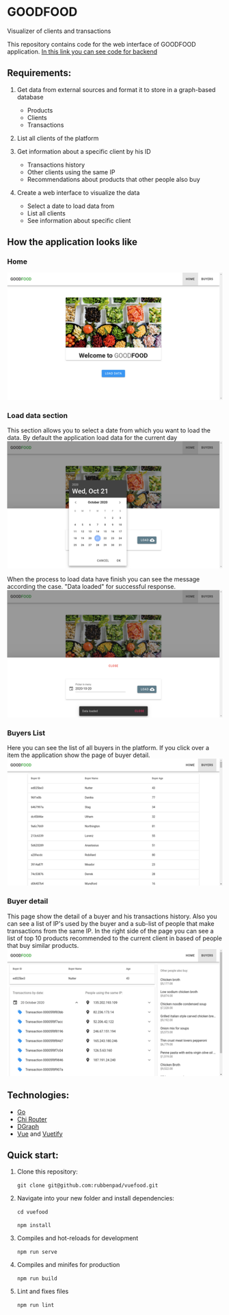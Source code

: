 # GOODFOOD

Visualizer of clients and transactions

This repository contains code for the web interface of GOODFOOD application. [In this link you can see code for backend](https://github.com/rubbenpad/gofood)

## Requirements:

1. Get data from external sources and format it to store in a graph-based database

    - Products
    - Clients
    - Transactions

2. List all clients of the platform

3. Get information about a specific client by his ID

    - Transactions history
    - Other clients using the same IP
    - Recommendations about products that other people also buy

4. Create a web interface to visualize the data

    - Select a date to load data from
    - List all clients
    - See information about specific client

## How the application looks like

### Home

<img src="./docs/home.png">

### Load data section

This section allows you to select a date from which you want to load the data. By default the application load data for the current day
<img src="./docs/load-data.png">

When the process to load data have finish you can see the message according the case. "Data loaded" for successful response.
<img src="./docs/data-loaded.png">

### Buyers List

Here you can see the list of all buyers in the platform. If you click over a item the application show the page of buyer detail.
<img src="./docs/buyers.png">

### Buyer detail

This page show the detail of a buyer and his transactions history. Also you can see a list of IP's used by the buyer and a sub-list of people that make transactions from the same IP. In the right side of the page you can see a list of top 10 products recommended to the current client in based of people that buy similar products.
<img src="./docs/buyer-detail.png">

## Technologies:

-   [Go](https://golang.org)
-   [Chi Router](https://github.com/go-chi/chi)
-   [DGraph](https://dgraph.io)
-   [Vue](https://vuejs.org) and [Vuetify](https://vuetifyjs.com)

## Quick start:

1. Clone this repository:

    `git clone git@github.com:rubbenpad/vuefood.git`

2. Navigate into your new folder and install dependencies:

    `cd vuefood`

    `npm install`

3. Compiles and hot-reloads for development

    `npm run serve`

4. Compiles and minifes for production

    `npm run build`

5. Lint and fixes files

    `npm run lint`

